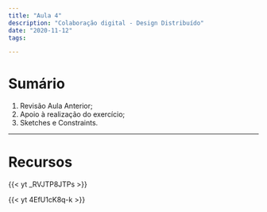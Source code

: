 ```yaml
---
title: "Aula 4"
description: "Colaboração digital - Design Distribuído"
date: "2020-11-12"
tags:

---
```


# Sumário

 1. Revisão Aula Anterior;
 2. Apoio à realização do exercício;
 3. Sketches e Constraints.
 
 
___
# Recursos

{{< yt _RVJTP8JTPs >}}

{{< yt 4EfU1cK8q-k >}}
